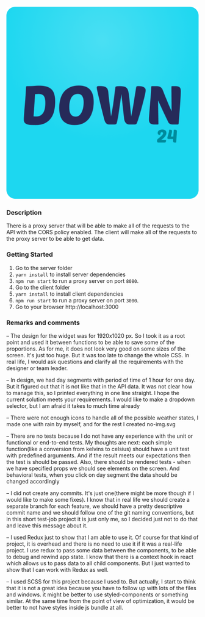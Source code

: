 ![Down 24](down24.png)

### Description
There is a proxy server that will be able to make all of the requests to the API with the CORS policy enabled.
The client will make all of the requests to the proxy server to be able to get data.

### Getting Started
1. Go to the server folder
2. `yarn install` to install server dependencies
3. `npm run start` to run a proxy server on port `8080`.
4. Go to the client folder
5. `yarn install` to install client dependencies
6. `npm run start` to run a proxy server on port `3000`.
7. Go to your browser http://localhost:3000

### Remarks and comments
– The design for the widget was for 1920x1020 px. So I took it as a root point and used it between functions to be able to save some of the proportions. As for me, it does not look very good on some sizes of the screen. It's just too huge. But it was too late to change the whole CSS. In real life, I would ask questions and clarify all the requirements with the designer or team leader.

– In design, we had day segments with period of time of 1 hour for one day. But it figured out that it is not like that in the API data. It was not clear how to manage this, so I printed everything in one line straight. I hope the current solution meets your requirements. I would like to make a dropdown selector, but I am afraid it takes to much time already

– There were not enough icons to handle all of the possible weather states, I made one with rain by myself, and for the rest I created no-img.svg

– There are no tests because I do not have any experience with the unit or functional or end-to-end tests. My thoughts are next: each simple function(like a conversion from kelvins to celsius) should have a unit test with predefined arguments. And if the result meets our expectations then the test is should be passed. Also, there should be rendered tests - when we have specified props we should see elements on the screen. And behavioral tests, when you click on day segment the data should be changed accordingly

– I did not create any commits. It's just one(there might be more though if I would like to make some fixes). I know that in real life we should create a separate branch for each feature, we should have a pretty descriptive commit name and we should follow one of the git naming conventions, but in this short test-job project it is just only me, so I decided just not to do that and leave this message about it.

– I used Redux just to show that I am able to use it. Of course for that kind of project, it is overhead and there is no need to use it if it was a real-life project. I use redux to pass some data between the components, to be able to debug and rewind app state. I know that there is a context hook in react which allows us to pass data to all child components. But I just wanted to show that I can work with Redux as well.

– I used SCSS for this project because I used to. But actually, I start to think that it is not a great idea because you have to follow up with lots of the files and windows. it might be better to use styled-components or something similar. At the same time from the point of view of optimization, it would be better to not have styles inside js bundle at all.
